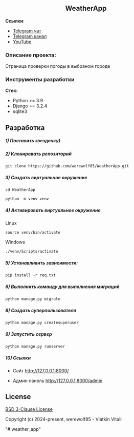 <h2 align="center">WeatherApp</h2>


**Ссылки**:
- [Telegram чат]()
- [Telegram канал]()
- [YouTube]()

### Описание проекта:
Страница проверки погоды в выбраном городе


### Инструменты разработки

**Стек:**
- Python >= 3.9
- Django == 3.2.4
- sqlite3

## Разработка

##### 1) Поставить звездочку)

##### 2) Клонировать репозиторий

    git clone https://github.com/werewolf85/WeatherApp.git

##### 3) Создать виртуальное окружение

    cd WeatherApp
    
    python -m venv venv
    
##### 4) Активировать виртуальное окружение
    
Linux

    source venv/bin/activate
    
Windows

    ./venv/Scripts/activate

##### 5) Устанавливить зависимости:

    pip install -r req.txt

##### 6) Выполнить команду для выполнения миграций

    python manage.py migrate
    
##### 8) Создать суперпользователя

    python manage.py createsuperuser
    
##### 9) Запустить сервер

    python manage.py runserver

##### 10) Ссылки

- Сайт http://127.0.0.1:8000/

- Админ панель http://127.0.0.1:8000/admin

## License

[BSD 3-Clause License](https://opensource.org/licenses/BSD-3-Clause)

Copyright (c) 2024-present, werewolf85 - Viatkin Vitalii



"# weather_app" 

